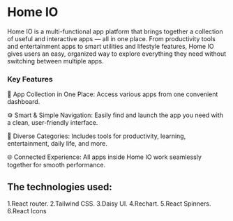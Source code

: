# Home IO
Home IO is a multi-functional app platform that brings together a collection of useful and interactive apps — all in one place. From productivity tools and entertainment apps to smart utilities and lifestyle features, Home IO gives users an easy, organized way to explore everything they need without switching between multiple apps.


### Key Features

📱 App Collection in One Place: Access various apps from one convenient dashboard.

⚙️ Smart & Simple Navigation: Easily find and launch the app you need with a clean, user-friendly interface.

🧠 Diverse Categories: Includes tools for productivity, learning, entertainment, daily life, and more.

🌐 Connected Experience: All apps inside Home IO work seamlessly together for smooth performance.

## The technologies used:
1.React router.
2.Tailwind CSS.
3.Daisy UI.
4.Rechart.
5.React Spinners.
6.React Icons
